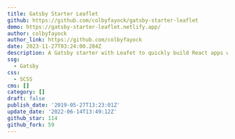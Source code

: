 ```yaml
---
title: Gatsby Starter Leaflet
github: https://github.com/colbyfayock/gatsby-starter-leaflet
demo: https://gatsby-starter-leaflet.netlify.app/
author: colbyfayock
author_link: https://github.com/colbyfayock
date: 2023-11-27T03:24:00.284Z
description: A Gatsby starter with Leafet to quickly build React apps with a map!
ssg:
  - Gatsby
css:
  - SCSS
cms: []
category: []
draft: false
publish_date: '2019-05-27T13:23:01Z'
update_date: '2022-06-14T13:49:12Z'
github_star: 114
github_fork: 59
---
```

